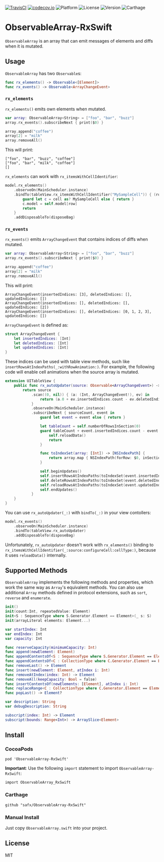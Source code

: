 
[![TravisCI](http://img.shields.io/travis/safx/ObservableArray-RxSwift.svg?style=flat)](https://travis-ci.org/safx/ObservableArray-RxSwift)
[![codecov.io](https://codecov.io/github/safx/ObservableArray-RxSwift/coverage.svg?branch=master)](https://codecov.io/github/safx/ObservableArray-RxSwift?branch=master)
![Platform](https://img.shields.io/cocoapods/p/ObservableArray-RxSwift.svg?style=flat)
![License](https://img.shields.io/cocoapods/l/ObservableArray-RxSwift.svg?style=flat)
![Version](https://img.shields.io/cocoapods/v/ObservableArray-RxSwift.svg?style=flat)
![Carthage](https://img.shields.io/badge/Carthage-compatible-4BC51D.svg?style=flat)

# ObservableArray-RxSwift

`ObservableArray` is an array that can emit messages of elements and diffs when it is mutated.

## Usage

`ObservableArray` has two `Observable`s:

```swift
func rx_elements() -> Observable<[Element]>
func rx_events() -> Observable<ArrayChangeEvent>
```

### `rx_elements`

`rx_elements()` emits own elements when mutated.

```swift
var array: ObservableArray<String> = ["foo", "bar", "buzz"]
array.rx_events().subscribeNext { print($0) }

array.append("coffee")
array[2] = "milk"
array.removeAll()
```

This will print:

    ["foo", "bar", "buzz", "coffee"]
    ["foo", "bar", "milk", "coffee"]
    []

`rx_elements` can work with `rx_itemsWithCellIdentifier`:

```swift
model.rx_elements()
    .observeOn(MainScheduler.instance)
    .bindTo(tableView.rx_itemsWithCellIdentifier("MySampleCell")) { (row, element, cell) in
        guard let c = cell as? MySampleCell else { return }
        c.model = self.model[row]
        return
    }
    .addDisposableTo(disposeBag)
```

### `rx_events`

`rx_events()` emits `ArrayChangeEvent` that contains indices of diffs when mutated.

```swift
var array: ObservableArray<String> = ["foo", "bar", "buzz"]
array.rx_events().subscribeNext { print($0) }

array.append("coffee")
array[2] = "milk"
array.removeAll()
```

This will print:

    ArrayChangeEvent(insertedIndices: [3], deletedIndices: [], updatedIndices: [])
    ArrayChangeEvent(insertedIndices: [], deletedIndices: [], updatedIndices: [2])
    ArrayChangeEvent(insertedIndices: [], deletedIndices: [0, 1, 2, 3], updatedIndices: [])

`ArrayChangeEvent` is defined as:

```swift
struct ArrayChangeEvent {
    let insertedIndices: [Int]
    let deletedIndices: [Int]
    let updatedIndices: [Int]
}
```

These indices can be used with table view methods, such like `insertRowsAtIndexPaths(_:withRowAnimation:)`.
For example, the following code will enable cell animations when the source array is mutated.

```swift
extension UITableView {
    public func rx_autoUpdater(source: Observable<ArrayChangeEvent>) -> Disposable {
        return source
            .scan((0, nil)) { (a: (Int, ArrayChangeEvent!), ev) in
                return (a.0 + ev.insertedIndices.count - ev.deletedIndices.count, ev)
            }
            .observeOn(MainScheduler.instance)
            .subscribeNext { sourceCount, event in
                guard let event = event else { return }

                let tableCount = self.numberOfRowsInSection(0)
                guard tableCount + event.insertedIndices.count - event.deletedIndices.count == sourceCount else {
                    self.reloadData()
                    return
                }

                func toIndexSet(array: [Int]) -> [NSIndexPath] {
                    return array.map { NSIndexPath(forRow: $0, inSection: 0) }
                }

                self.beginUpdates()
                self.insertRowsAtIndexPaths(toIndexSet(event.insertedIndices), withRowAnimation: .Automatic)
                self.deleteRowsAtIndexPaths(toIndexSet(event.deletedIndices), withRowAnimation: .Automatic)
                self.reloadRowsAtIndexPaths(toIndexSet(event.updatedIndices), withRowAnimation: .Automatic)
                self.endUpdates()
            }
    }
}
```

You can use `rx_autoUpdater(_:)` with `bindTo(_:)` in your view contollers:

```swift
model.rx_events()
    .observeOn(MainScheduler.instance)
    .bindTo(tableView.rx_autoUpdater)
    .addDisposableTo(disposeBag)
```

Unfortunately, `rx_autoUpdater` doesn't work with `rx_elements()` binding to `rx_itemsWithCellIdentifier(_:source:configureCell:cellType:)`, because it uses `reloadData()` internally.

## Supported Methods

`ObservableArray` implements the following methods and properties, which work the same way as `Array`'s equivalent methods. You can also use additional `Array` methods defined in protocol extensions, such as `sort`, `reverse` and `enumerate`.

```swift
init()
init(count:Int, repeatedValue: Element)
init<S : SequenceType where S.Generator.Element == Element>(_ s: S)
init(arrayLiteral elements: Element...)

var startIndex: Int
var endIndex: Int
var capacity: Int

func reserveCapacity(minimumCapacity: Int)
func append(newElement: Element)
func appendContentsOf<S : SequenceType where S.Generator.Element == Element>(newElements: S)
func appendContentsOf<C : CollectionType where C.Generator.Element == Element>(newElements: C)
func removeLast() -> Element
func insert(newElement: Element, atIndex i: Int)
func removeAtIndex(index: Int) -> Element
func removeAll(keepCapacity: Bool = false)
func insertContentsOf(newElements: [Element], atIndex i: Int)
func replaceRange<C : CollectionType where C.Generator.Element == Element>(subRange: Range<Int>, with newCollection: C)
func popLast() -> Element?

var description: String
var debugDescription: String

subscript(index: Int) -> Element
subscript(bounds: Range<Int>) -> ArraySlice<Element>
```

## Install

### CocoaPods

    pod 'ObservableArray-RxSwift'

**Important**: Use the following `import` statement to import `ObservableArray-RxSwift`:

`import ObservableArray_RxSwift`

### Carthage

    github "safx/ObservableArray-RxSwift"

### Manual Install

Just copy `ObservableArray.swift` into your project.

## License

MIT
